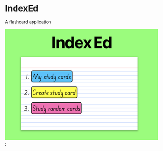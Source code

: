 # IndexEd
A flashcard application

![The homepage of the flashcard application: IndexEd](client/src/assets/home-screen.png);

